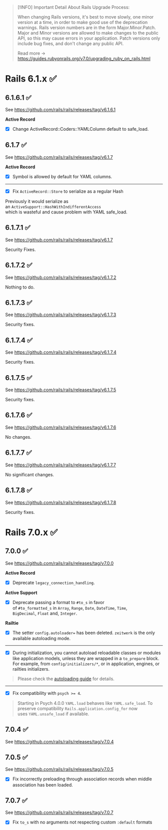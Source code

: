 > [!INFO] Important Detail About Rails Upgrade Process:
>
> When changing Rails versions, it's best to move slowly, one minor version at a time, in order to make good use of the deprecation warnings. Rails version numbers are in the form Major.Minor.Patch. Major and Minor versions are allowed to make changes to the public API, so this may cause errors in your application. Patch versions only include bug fixes, and don't change any public API.
>
> Read more -> https://guides.rubyonrails.org/v7.0/upgrading_ruby_on_rails.html

# Rails 6.1.x ✅

## 6.1.6.1 ✅

See https://github.com/rails/rails/releases/tag/v6.1.6.1

**Active Record**

- [x] Change ActiveRecord::Coders::YAMLColumn default to safe_load.

## 6.1.7 ✅

See https://github.com/rails/rails/releases/tag/v6.1.7

**Active Record**

- [x] Symbol is allowed by default for YAML columns.

---

- [x] Fix `ActiveRecord::Store` to serialize as a regular Hash

Previously it would serialize as an `ActiveSupport::HashWithIndifferentAccess`  
which is wasteful and cause problem with YAML safe_load.

## 6.1.7.1 ✅

See https://github.com/rails/rails/releases/tag/v6.1.7

Security Fixes.

## 6.1.7.2 ✅

See https://github.com/rails/rails/releases/tag/v6.1.7.2

Nothing to do.

## 6.1.7.3 ✅

See https://github.com/rails/rails/releases/tag/v6.1.7.3

Security fixes.

## 6.1.7.4 ✅

See https://github.com/rails/rails/releases/tag/v6.1.7.4

Security fixes.

## 6.1.7.5 ✅

See https://github.com/rails/rails/releases/tag/v6.1.7.5

Security fixes.

## 6.1.7.6 ✅

See https://github.com/rails/rails/releases/tag/v6.1.7.6

No changes.

## 6.1.7.7 ✅

See https://github.com/rails/rails/releases/tag/v6.1.7.7

No significant changes.

## 6.1.7.8 ✅

See https://github.com/rails/rails/releases/tag/v6.1.7.8

Security fixes.

# Rails 7.0.x ✅

## 7.0.0 ✅

See https://github.com/rails/rails/releases/tag/v7.0.0

**Active Record**

- [x] Deprecate `legacy_connection_handling`.

**Active Support**

- [x] Deprecate passing a format to `#to_s` in favor of `#to_formatted_s` in `Array`, `Range`, `Date`, `DateTime`, `Time`,  
`BigDecimal`, `Float` and, `Integer`.

**Railtie**

- [x] The setter `config.autoloader=` has been deleted. `zeitwerk` is the only  
available autoloading mode.

---

- [x] During initialization, you cannot autoload reloadable classes or modules  
like application models, unless they are wrapped in a `to_prepare` block.  
For example, from `config/initializers/*`, or in application, engines, or  
railties initializers.

> Please check the [autoloading  guide](https://guides.rubyonrails.org/v7.0/autoloading_and_reloading_constants.html#autoloading-when-the-application-boots) for details.

---

- [x] Fix compatibility with `psych >= 4`.

> Starting in Psych 4.0.0 `YAML.load` behaves like `YAML.safe_load`. To preserve compatibility  `Rails.application.config_for` now uses `YAML.unsafe_load` if available.

## 7.0.4 ✅

See https://github.com/rails/rails/releases/tag/v7.0.4

## 7.0.5 ✅

See https://github.com/rails/rails/releases/tag/v7.0.5

- [x] Fix incorrectly preloading through association records when middle association has been loaded.

## 7.0.7 ✅

See https://github.com/rails/rails/releases/tag/v7.0.7

- [x] Fix `to_s` with no arguments not respecting custom `:default` formats